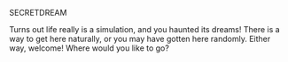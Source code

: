 SECRETDREAM

Turns out life really is a simulation, and you haunted its dreams! There is a way to get here naturally, or you may have gotten here randomly. Either way, welcome! Where would you like to go?

<audio src="/Sound/Happy-theme.mp3"/>
+ [OVERWORLD INTRO... DREAM?]
	Remember that one?
<exit dream="OVERWORLDINTRODREAM" />

+ [JUNGLE DREAM]
	Welcome to it.
<exit dream="JUNGLEDREAM" />

+ [SPACE DREAM]
	The final frontier, but far from the final dream.
<exit dream="SPACEDREAM" />

+ [GOLDFISH BOWL DREAM]
	Blub blub.
<exit dream="GOLDFISHBOWLDREAM" />

+ [ALLIGATOR IN A SWIMMING POOL DREAM]
	You know that one! And if you don't I highly recommend it because it's the non-random way to get here!
<exit dream="ALLIGATORINASWIMMINGPOOLDREAM" />	

+ [TEETH ON A DATE DREAM]
	Dates are hard.
<exit dream="teethonadate" />	

+ [FIRST KISS DREAM]
	Awww...
<exit dream="firstkissdream" />	

+ [EPIC BATTLE DREAM]
	Beware of Giant!
<exit dream="EPICBATTLEDREAM" />

+ [GARDEN GNOME DREAM]
	A giant's worst nightmare...
<exit dream="GARDENGNOMEDREAM" />

+ [NO PANTS AT SCHOOL DREAM]
	Everyone's worst nightmare...
<exit dream="nopantsatschooldream" />

+ [UNFINISHED DREAMS]
	+ [WET DREAM]
		Eww...
<exit dream="WETDREAM" />		
	+ [GLITCH DREAM]
		Hope this one works! ^_^ //disabled for now perhaps in post-jam! //Instead, enjoy a random dream!
<exit dream="random" />